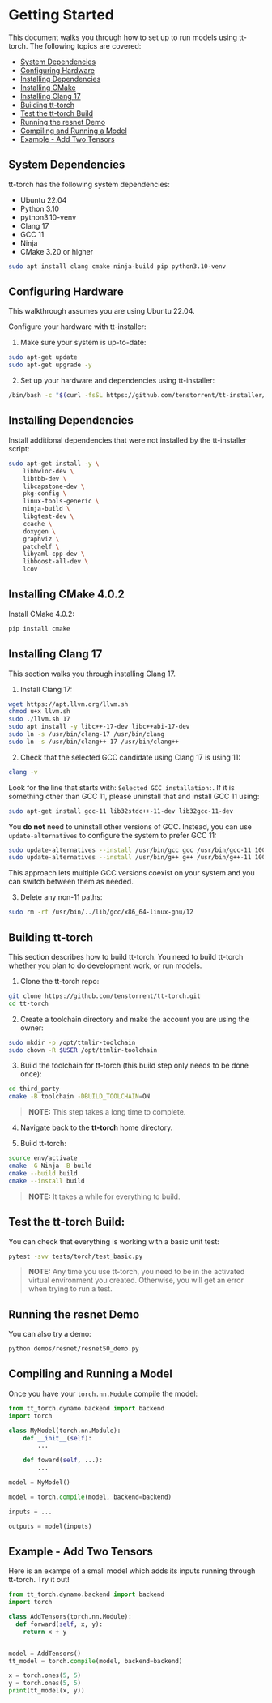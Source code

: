 # Getting Started

This document walks you through how to set up to run models using tt-torch. The following topics are covered:

* [System Dependencies](#system-dependencies)
* [Configuring Hardware](#configuring-hardware)
* [Installing Dependencies](#installing-dependencies)
* [Installing CMake](#installing-cmake-402)
* [Installing Clang 17](#installing-clang-17)
* [Building tt-torch](#building-tt-torch)
* [Test the tt-torch Build](#test-the-tt-torch-build)
* [Running the resnet Demo](#running-the-resnet-demo)
* [Compiling and Running a Model](#compiling-and-running-a-model)
* [Example - Add Two Tensors](#example---add-two-tensors)

## System Dependencies

tt-torch has the following system dependencies:
* Ubuntu 22.04
* Python 3.10
* python3.10-venv
* Clang 17
* GCC 11
* Ninja
* CMake 3.20 or higher

```bash
sudo apt install clang cmake ninja-build pip python3.10-venv
```

## Configuring Hardware

This walkthrough assumes you are using Ubuntu 22.04.

Configure your hardware with tt-installer:

1. Make sure your system is up-to-date:

```bash
sudo apt-get update
sudo apt-get upgrade -y
```

2. Set up your hardware and dependencies using tt-installer:

```bash
/bin/bash -c "$(curl -fsSL https://github.com/tenstorrent/tt-installer/releases/latest/download/install.sh)"
```

## Installing Dependencies

Install additional dependencies that were not installed by the tt-installer script:

```bash
sudo apt-get install -y \
    libhwloc-dev \
    libtbb-dev \
    libcapstone-dev \
    pkg-config \
    linux-tools-generic \
    ninja-build \
    libgtest-dev \
    ccache \
    doxygen \
    graphviz \
    patchelf \
    libyaml-cpp-dev \
    libboost-all-dev \
    lcov
```

## Installing CMake 4.0.2

Install CMake 4.0.2:

```bash
pip install cmake
```

## Installing Clang 17
This section walks you through installing Clang 17.

1. Install Clang 17:

```bash
wget https://apt.llvm.org/llvm.sh
chmod u+x llvm.sh
sudo ./llvm.sh 17
sudo apt install -y libc++-17-dev libc++abi-17-dev
sudo ln -s /usr/bin/clang-17 /usr/bin/clang
sudo ln -s /usr/bin/clang++-17 /usr/bin/clang++
```

2. Check that the selected GCC candidate using Clang 17 is using 11:

```bash
clang -v
```

Look for the line that starts with: `Selected GCC installation:`. If it is something other than GCC 11, please uninstall that and install GCC 11 using:

```bash
sudo apt-get install gcc-11 lib32stdc++-11-dev lib32gcc-11-dev
```

You **do not** need to uninstall other versions of GCC. Instead, you can use `update-alternatives` to configure the system to prefer GCC 11:

```bash
sudo update-alternatives --install /usr/bin/gcc gcc /usr/bin/gcc-11 100
sudo update-alternatives --install /usr/bin/g++ g++ /usr/bin/g++-11 100
```

This approach lets multiple GCC versions coexist on your system and you can switch between them as needed.

3. Delete any non-11 paths:

```bash
sudo rm -rf /usr/bin/../lib/gcc/x86_64-linux-gnu/12
```

## Building tt-torch
This section describes how to build tt-torch. You need to build tt-torch whether you plan to do development work, or run models.

1. Clone the tt-torch repo:

```bash
git clone https://github.com/tenstorrent/tt-torch.git
cd tt-torch
```

2. Create a toolchain directory and make the account you are using the owner:

```bash
sudo mkdir -p /opt/ttmlir-toolchain
sudo chown -R $USER /opt/ttmlir-toolchain
```

3. Build the toolchain for tt-torch (this build step only needs to be done once):

```bash
cd third_party
cmake -B toolchain -DBUILD_TOOLCHAIN=ON
```

>**NOTE:** This step takes a long time to complete.

4. Navigate back to the **tt-torch** home directory.

5. Build tt-torch:

```bash
source env/activate
cmake -G Ninja -B build
cmake --build build
cmake --install build
```

>**NOTE:** It takes a while for everything to build.

## Test the tt-torch Build:
You can check that everything is working with a basic unit test:

```bash
pytest -svv tests/torch/test_basic.py
```

>**NOTE:** Any time you use tt-torch, you need to be in the activated virtual
> environment you created. Otherwise, you will get an error when trying to run
> a test.

## Running the resnet Demo
You can also try a demo:

```bash
python demos/resnet/resnet50_demo.py
```

## Compiling and Running a Model

Once you have your `torch.nn.Module` compile the model:
```py
from tt_torch.dynamo.backend import backend
import torch

class MyModel(torch.nn.Module):
    def __init__(self):
        ...

    def foward(self, ...):
        ...

model = MyModel()

model = torch.compile(model, backend=backend)

inputs = ...

outputs = model(inputs)
```

## Example - Add Two Tensors

Here is an exampe of a small model which adds its inputs running through tt-torch. Try it out!

```py
from tt_torch.dynamo.backend import backend
import torch

class AddTensors(torch.nn.Module):
  def forward(self, x, y):
    return x + y


model = AddTensors()
tt_model = torch.compile(model, backend=backend)

x = torch.ones(5, 5)
y = torch.ones(5, 5)
print(tt_model(x, y))
```
